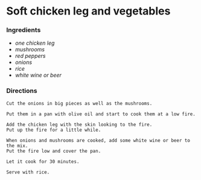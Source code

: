 # Soft chicken leg and vegetables

### Ingredients
* *one chicken leg*
* *mushrooms*
* *red peppers* 
* *onions*
* *rice*
* *white wine or beer*  

### Directions
```
Cut the onions in big pieces as well as the mushrooms.

Put them in a pan with olive oil and start to cook them at a low fire.

Add the chicken leg with the skin looking to the fire. 
Put up the fire for a little while.

When onions and mushrooms are cooked, add some white wine or beer to the mix.
Put the fire low and cover the pan. 

Let it cook for 30 minutes.

Serve with rice.
```